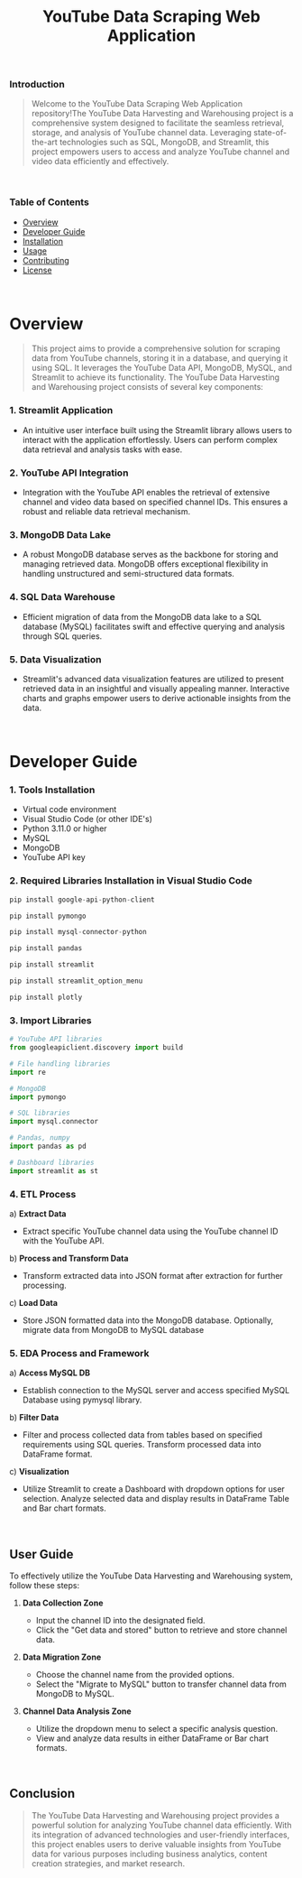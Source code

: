 # <div align="center"> YouTube Data Scraping Web Application </font> </div>
</br>

### Introduction

>Welcome to the YouTube Data Scraping Web Application repository!The YouTube Data Harvesting and Warehousing project is a comprehensive system designed to facilitate the seamless retrieval, storage, and analysis of YouTube channel data. Leveraging state-of-the-art technologies such as SQL, MongoDB, and Streamlit, this project empowers users to access and analyze YouTube channel and video data efficiently and effectively.
</br>

### Table of Contents

- [Overview](#overview)
- [Developer Guide](#developer-guide)
- [Installation](#installation)
- [Usage](#usage)
- [Contributing](#contributing)
- [License](#license)
</br>

# Overview

> This project aims to provide a comprehensive solution for scraping data from YouTube channels, storing it in a database, and querying it using SQL. It leverages the YouTube Data API, MongoDB, MySQL, and Streamlit to achieve its functionality. The YouTube Data Harvesting and Warehousing project consists of several key components:

### 1. Streamlit Application
   - An intuitive user interface built using the Streamlit library allows users to interact with the application effortlessly. Users can perform complex data retrieval and analysis tasks with ease.

### 2. YouTube API Integration
   - Integration with the YouTube API enables the retrieval of extensive channel and video data based on specified channel IDs. This ensures a robust and reliable data retrieval mechanism.

### 3. MongoDB Data Lake
   - A robust MongoDB database serves as the backbone for storing and managing retrieved data. MongoDB offers exceptional flexibility in handling unstructured and semi-structured data formats.

### 4. SQL Data Warehouse
   - Efficient migration of data from the MongoDB data lake to a SQL database (MySQL) facilitates swift and effective querying and analysis through SQL queries.

### 5. Data Visualization
   - Streamlit's advanced data visualization features are utilized to present retrieved data in an insightful and visually appealing manner. Interactive charts and graphs empower users to derive actionable insights from the data.
</br>


# Developer Guide  

### 1. Tools Installation
   * Virtual code environment
   * Visual Studio Code (or other IDE's)
   * Python 3.11.0 or higher
   * MySQL
   * MongoDB
   * YouTube API key

### 2. Required Libraries Installation in Visual Studio Code
```python
pip install google-api-python-client
```
```python
pip install pymongo
```
```python
pip install mysql-connector-python
```
```python
pip install pandas
```
```python
pip install streamlit
```
```python
pip install streamlit_option_menu
```
```python
pip install plotly
```

### 3. Import Libraries
```python
# YouTube API libraries
from googleapiclient.discovery import build

# File handling libraries
import re

# MongoDB
import pymongo

# SQL libraries
import mysql.connector

# Pandas, numpy
import pandas as pd

# Dashboard libraries
import streamlit as st
```

### 4. ETL Process

a) **Extract Data**
   - Extract specific YouTube channel data using the YouTube channel ID with the YouTube API.

b) **Process and Transform Data**
   - Transform extracted data into JSON format after extraction for further processing.

c) **Load Data**
   - Store JSON formatted data into the MongoDB database. Optionally, migrate data from MongoDB to MySQL database

### 5. EDA Process and Framework

a) **Access MySQL DB**
   - Establish connection to the MySQL server and access specified MySQL Database using pymysql library.

b) **Filter Data**
   - Filter and process collected data from tables based on specified requirements using SQL queries. Transform processed data into DataFrame format.

c) **Visualization**
   - Utilize Streamlit to create a Dashboard with dropdown options for user selection. Analyze selected data and display results in DataFrame Table and Bar chart formats.
</br>

## User Guide
<p>To effectively utilize the YouTube Data Harvesting and Warehousing system, follow these steps:

1. **Data Collection Zone**
   - Input the channel ID into the designated field.
   - Click the "Get data and stored" button to retrieve and store channel data.

2. **Data Migration Zone**
   - Choose the channel name from the provided options.
   - Select the "Migrate to MySQL" button to transfer channel data from MongoDB to MySQL.

3. **Channel Data Analysis Zone**
   - Utilize the dropdown menu to select a specific analysis question.
   - View and analyze data results in either DataFrame or Bar chart formats.
</br>

## Conclusion
>The YouTube Data Harvesting and Warehousing project provides a powerful solution for analyzing YouTube channel data efficiently. With its integration of advanced technologies and user-friendly interfaces, this project enables users to derive valuable insights from YouTube data for various purposes including business analytics, content creation strategies, and market research.
